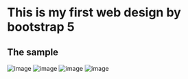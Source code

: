 # This is my first web design by bootstrap 5
## The sample 
![image](https://github.com/Moonkuro101/Web-Design-with-Bootstrap/assets/80922696/793949f1-1dad-4231-b069-e17d0fb908b1)
![image](https://github.com/Moonkuro101/Web-Design-with-Bootstrap/assets/80922696/b5fb143d-aea9-494b-b011-72bbaddc8293)
![image](https://github.com/Moonkuro101/Web-Design-with-Bootstrap/assets/80922696/0b4491e3-fd80-4f4c-9d1f-8134ed05e819)
![image](https://github.com/Moonkuro101/Web-Design-with-Bootstrap/assets/80922696/62f53ad4-486e-4cd9-90f0-1a5e37e1cc0c)


